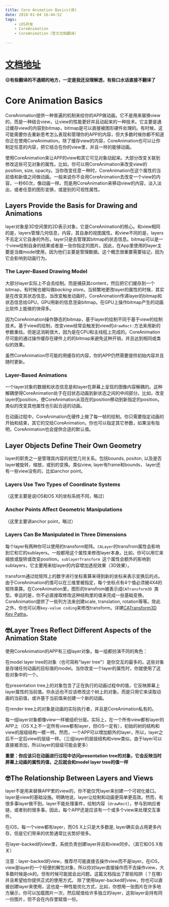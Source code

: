 ```yaml
---
title: Core Animation Basics(译)
date: 2018-01-04 16:44:52
tags: 
	- iOS开发 
	- CoreAnimation
	- CoreAnimation（官方文档翻译）
	
---
```


# [文档地址](https://developer.apple.com/library/content/documentation/Cocoa/Conceptual/CoreAnimation_guide/CoreAnimationBasics/CoreAnimationBasics.html)

**😑有些翻译的不通顺的地方，一定是我还没理解透，有些口水话直接不翻译了**

# Core Animation Basics

CoreAnimation提供一种普遍的机制来给你的APP做动画。它不是用来替换view的，而是一种结合view，让view的性能更好并且动起来的一种技术。它主要是通过缓存view的内容到bitmap，bitmap是可以直接被图形硬件处理的。有时候，这可能需要你去重新思考怎么表现和管理你的APP的内容，但大多数时候你都不知道你正在使用CoreAnimation。除了缓存view的内容，CoreAnimation也可以让你制定任意的内容，把它结合在你的view里，并且一样的能够动画。

使用CoreAnimation来让APP的view和其它可见对象动起来。大部分改变关联到修改这些可见对象的属性。比如，你可以用CoreAnimation来改变view的position, size, opacity。当你改变任意一种时，CoreAnimation在这个属性的当前值和新值之间做动画。一般来说你不会用CoreAnimation去改变一个view的内容，一秒60次，像动画一样。而是用CoreAnimation来移动view的内容，淡入淡出，或者任意的图形变换，或是别的可视性属性。


## Layers Provide the Basis for Drawing and Animations

layer对象是3D空间里的2D表示对象，它是CoreAnimation的核心。和view相同的是，layers管理几何信息，内容，其自身的视图属性。和view不同的是，layers不去定义它自身的外形。layer只是去管理其bitmap的状态信息。bitmap可以是一个view绘制自身的结果或者是一张你指定的图片。因此，在App里使用的layer主要是当做model使用，因为他们主要是管理数据。这个概念很重要需要铭记，因为它会影响到动画行为。


### The Layer-Based Drawing Model

大部分layer实际上不会去绘制。而是捕获其content，然后把它们缓存到一个bitmap，有时候也被叫做*backing store*。当频繁地更改layer的属性的时候，其实是在改变其状态信息。当改变触发动画时，CoreAnimation传递layer的bitmap和状态信息给GPU，GPU用新的信息渲染bitmap。在GPU上操作bitmap产生的动画比软件上能做的快得多。

因为CoreAnimation操作静态的bitmap，基于layer的绘制不同于基于view的绘制技术。基于view的绘制，改变view经常会触发到view的`drawRect:`方法来用新的参数重绘。但是这消耗很大，因为是在CPU和主线程上完成的。CoreAnimation尽可能的通过操作缓存在硬件上的的bitmap来避免这种开销，并且达到相同或类似的效果。

虽然CoreAnimation尽可能的用缓存的内容，你的APP仍然需要提供初始内容并且随时更新。

### Layer-Based Animations

一个layer对象的数据和状态信息是和layer在屏幕上呈现的图像内容解耦的。这种解耦使得CoreAnimation处于在旧状态动画到新状态之间的中间部分。比如，改变layer的position，使CoreAnimation从现在的position移动到新指定的position。类似的改变其他属性也引起合适的动画。

在动画过程中，CoreAnimation在硬件上做了每一帧的绘制。你只需要指定动画的开始和结束，其它的交给CoreAnimation。你也可以指定其它参数，如果没有指明，CoreAnimation也会提供合适的默认值。

## Layer Objects Define Their Own Geometry

layer的职责之一是管理其内容的视觉几何关系。包括bounds, positon, 以及是否layer被旋转，缩放，或别的变换。类似view, layer有frame和bounds， layer还有一些view没有的，比如anchor point。

### Layers Use Two Types of Coordinate Systems

（这里主要是说iOS和OS X的坐标系统不同，略过）

### Anchor Points Affect Geometric Manipulations

（这里主要讲anchor point，略过）

### Layers Can Be Manipulated in Three Dimensions

每个layer有两种你可以使用的transform矩阵。`CALayer`的transfrom属性会影响到它和它的sublayers。一般都用这个属性来修改layer本身。比如，你可以用它来缩放或旋转或改变position。`sublayerTransform `这个属性会额外的影响到sublayers，它主要用来给layer的内容增加透视效果（3D效果）。

transform通过给矩阵上的数字进行坐标乘算来得到新的坐标来表示变换后的点。由于CoreAnimation的值可以在三维里被指定，每个坐标点有4个值必须被4X4的矩阵乘算。在CoreAnimation里，图形的transfrom被表示成`CATransform3D `类型。幸运的是，你不必直接取修改这种结构里的值来完成一些基础变换。CoreAnimation提供了一些列方法来创建scale, translation, rotation等等。除此之外，你也可以用`key-value coding`来修改transform。详建[CATransform3D Key Paths](https://developer.apple.com/library/content/documentation/Cocoa/Conceptual/CoreAnimation_guide/Key-ValueCodingExtensions/Key-ValueCodingExtensions.html#//apple_ref/doc/uid/TP40004514-CH12-SW1)。

## 🤓Layer Trees Reflect Different Aspects of the Animation State

使用CoreAnimation的APP有三组layer对象。每一组都扮演不同的角色：

在model layer tree的对象（也可简称"layer tree"）是你交互的最多的。这些对象是存储任何动画的目标值的model。当你改变一个layer的属性时，你就使用了这些对象中的一个。

在presentation tree上的对象包含了正在执行的动画过程中的值，它反映屏幕上layer属性的当前值。你永远也不应该修改这个树上的对象。而是只用它来读取动画的当前值，或许基于当前值来创建一个新的动画。

在render tree上的对象是动画的实际执行者，并且是CoreAnimation私有的。

每一组layer对象都像view一样被组织分层。实际上，在一个所有view都有layer的APP上（OS X上不一定所有view都有layer，但iOS一定有），初始的树的结构和view的层级结构一模一样。然而，一个APP可以增加额外的layer，所以，layer之后不一定后view的层级一样。（三组layer的层级结构和view类似，由于layer可以直接被添加，所以layer的层级可能会更多）

**重要：你应该只在动画进行过程中访问presentation tree的对象，它会反映当时屏幕上动画的属性的值，之后就会和model layer tree的值一样**

## 🤓The Relationship Between Layers and Views

layer不是用来替换APP里的view的，你不能仅凭layer来创建一个可视化接口。layer是view的基础设施。明确地说，layer让绘制和动画更简单更高效。然而，有很多事layer做不到。layer不能处理事件，绘制内容（`drawRect`），参与到响应者链，或者别的很多事。因此，每个APP还是应该有一个或多个view来处理交互事件。

在iOS，每一个view都有layer，而OS X上只是大多数是, layer确实会占用更多内存，但是它们带来的优势通常比劣势好很多。

在layer-backed的view里，系统负责创建layer并且和view同步。（其它和OS X有关）

注意：layer-backed的view，推荐尽可能直接去操作view而不是layer。在iOS，view是layer的一个轻便的解包对象，所以你对layer直接操作而不去操作view，大多数时候是ok的。但有时候可能就会出问题。这篇文档指出了那些陷阱（？在哪）并且希望给你提供正式的使用方式。
除了使用layer-backed的view，你也可以直接创建layer来使用，这也是一种性能优化方式，比如，你想用一张图片在许多地方展示，你可以加载图片一次，然后赋值给许多独立的layer，这些layer会持有同一份图片，但不会在内存里赋值一份。
